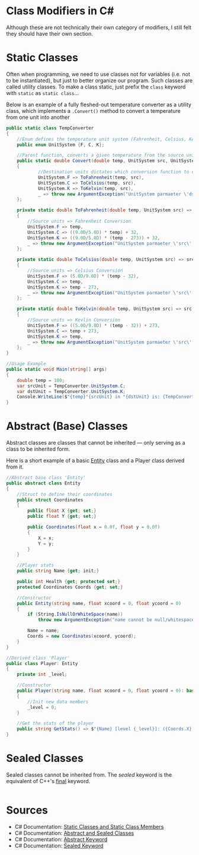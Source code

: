 # Class Modifiers in C#
Although these are not technically their own category of modifiers, I still felt they should have their own section.

# Static Classes
Often when programming, we need to use classes not for variables (i.e. not to be instantiated), but just to better organize our program. Such classes are called utility classes. 
To make a class static, just prefix the `class` keyword with `static` as `static class`...

Below is an example of a fully fleshed-out temperature converter as a utility class, which implements a `.Convert()` method to convert a temperature from one unit into another

```C#
public static class TempConverter
{
    //Enum defines the temperature unit system (Fahrenheit, Celsius, Kelvin)
    public enum UnitSystem {F, C, K};

    //Parent function, converts a given temperature from the source units to the destination units (e.g. 100°C => 212°F) 
    public static double Convert(double temp, UnitSystem src, UnitSystem dst) => dst switch
    {
            //Destination units dictates which conversion function to call
            UnitSystem.F => ToFahrenheit(temp, src),
            UnitSystem.C => ToCelsius(temp, src),
            UnitSystem.K => ToKelvin(temp, src),
            _ => throw new ArgumentException("UnitSystem parmaeter \'dst\' is invalid (not F, C, or K); check for bad casts"),
    };

    private static double ToFahrenheit(double temp, UnitSystem src) => src switch
    {
        //Source units => Fahrenheit Conversion
        UnitSystem.F => temp,
        UnitSystem.C => ((9.0D/5.0D) * temp) + 32,
        UnitSystem.K => ((9.0D/5.0D) * (temp - 273)) + 32,
        _ => throw new ArgumentException("UnitSystem parmaeter \'src\' is invalid (not F, C, or K); check for bad casts"),
    };

    private static double ToCelsius(double temp, UnitSystem src) => src switch
    {
        //Source units => Celsius Conversion
        UnitSystem.F => (5.0D/9.0D) * (temp - 32),
        UnitSystem.C => temp,
        UnitSystem.K => temp - 273,
        _ => throw new ArgumentException("UnitSystem parmaeter \'src\' is invalid (not F, C, or K); check for bad casts"),
    };

    private static double ToKelvin(double temp, UnitSystem src) => src switch
    {
        //Source units => Kevlin Conversion
        UnitSystem.F => ((5.0D/9.0D) * (temp - 32)) + 273,
        UnitSystem.C => temp + 273,
        UnitSystem.K => temp,
        _ => throw new ArgumentException("UnitSystem parmaeter \'src\' is invalid (not F, C, or K); check for bad casts"),
    };
}

//Usage Example
public static void Main(string[] args)
{   
    double temp = 100;
    var srcUnit = TempConverter.UnitSystem.C;
    var dstUnit = TempConverter.UnitSystem.K;
    Console.WriteLine($"{temp}°{srcUnit} in °{dstUnit} is: {TempConverter.Convert(temp, srcUnit, dstUnit):N3}");
}
```

# Abstract (Base) Classes
Abstract classes are classes that cannot be inherited — only serving as a class to be inherited form. <br />

Here is a short example of a basic [Entity](https://tandemcoder.com/entity-component-system-in-games-starter-guide/) class and a Player class derived from it.
```C#
//Abstract base class 'Entity' 
public abstract class Entity
{
    //Struct to define their coordinates
    public struct Coordinates
    {
        public float X {get; set;}
        public float Y {get; set;}

        public Coordinates(float x = 0.0f, float y = 0.0f)
        {
            X = x;
            Y = y;
        }
    }

    //Player stats
    public string Name {get; init;}

    public int Health {get; protected set;}
    protected Coordinates Coords {get; set;}

    //Constructor
    public Entity(string name, float xcoord = 0, float ycoord = 0)
    {
        if (String.IsNullOrWhiteSpace(name))
            throw new ArgumentException("name cannot be null/whitespace");

        Name = name;
        Coords = new Coordinates(xcoord, ycoord);
    }
}

//Derived class 'Player'
public class Player: Entity
{
    private int _level;

    //Constructor
    public Player(string name, float xcoord = 0, float ycoord = 0): base(name, xcoord, ycoord)
    {
        //Init new data members
        _level = 0;
    }

    //Get the stats of the player
    public string GetStats() => $"{Name} [level {_level}]: ({Coords.X},{Coords.Y})";
}
```

# Sealed Classes
Sealed classes cannot be inherited from. The _sealed_ keyword is the equivalent of C++'s [final](https://en.cppreference.com/w/cpp/language/final) keyword.

```C#

```

# Sources
- C# Documentation: [Static Classes and Static Class Members](https://docs.microsoft.com/en-us/dotnet/csharp/programming-guide/classes-and-structs/static-classes-and-static-class-members)
- C# Documentation: [Abstract and Sealed Classes](https://docs.microsoft.com/en-us/dotnet/csharp/programming-guide/classes-and-structs/abstract-and-sealed-classes-and-class-members)
- C# Documentation: [Abstract Keyword](https://docs.microsoft.com/en-us/dotnet/csharp/language-reference/keywords/abstract)
- C# Documentation: [Sealed Keyword](https://docs.microsoft.com/en-us/dotnet/csharp/language-reference/keywords/sealed)
